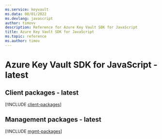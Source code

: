 ```yaml
---
ms.service: keyvault
ms.data: 08/01/2022
ms.devlang: javascript
author: timovv
description: Reference for Azure Key Vault SDK for JavaScript
title: Azure Key Vault SDK for JavaScript
ms.topic: reference
ms.author: timov
---
```

# Azure Key Vault SDK for JavaScript - latest

## Client packages - latest
[!INCLUDE [client-packages](key-vault-client-index.md)]
## Management packages - latest
[!INCLUDE [mgmt-packages](key-vault-mgmt-index.md)]